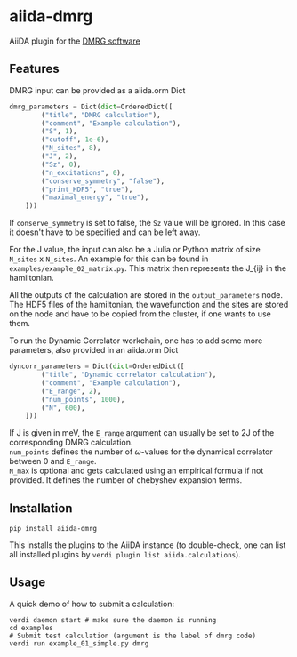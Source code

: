 # aiida-dmrg

AiiDA plugin for the [DMRG software](https://github.com/grafrap/DMRG_Bachelor-Arbeit)

## Features

DMRG input can be provided as a aiida.orm Dict
```python
dmrg_parameters = Dict(dict=OrderedDict([
        ("title", "DMRG calculation"),
        ("comment", "Example calculation"),
        ("S", 1),
        ("cutoff", 1e-6),
        ("N_sites", 8),
        ("J", 2),
        ("Sz", 0),
        ("n_excitations", 0),
        ("conserve_symmetry", "false"),
        ("print_HDF5", "true"),
        ("maximal_energy", "true"),
    ]))
```
If `conserve_symmetry` is set to false, the `Sz` value will be ignored. In this case it doesn't have to be specified and can be left away.

For the J value, the input can also be a Julia or Python matrix of size `N_sites` x `N_sites`. An example for this can be found in `examples/example_02_matrix.py`. This matrix then represents the J_{ij} in the hamiltonian.

All the outputs of the calculation are stored in the `output_parameters` node. The HDF5 files of the hamiltonian, the wavefunction and the sites are stored on the node and have to be copied from the cluster, if one wants to use them.

To run the Dynamic Correlator workchain, one has to add some more parameters, also provided in an aiida.orm Dict
```Python
dyncorr_parameters = Dict(dict=OrderedDict([
        ("title", "Dynamic correlator calculation"),
        ("comment", "Example calculation"),
        ("E_range", 2),
        ("num_points", 1000),
        ("N", 600),
    ]))
```

If J is given in meV, the `E_range` argument can usually be set to 2J of the corresponding DMRG calculation.\
`num_points` defines the number of $\omega$-values for the dynamical correlator between 0 and `E_range`.\
`N_max` is optional and gets calculated using an empirical formula if not provided. It defines the number of chebyshev expansion terms.

## Installation

```shell
pip install aiida-dmrg
```

This installs the plugins to the AiiDA instance (to double-check, one can list all installed plugins by `verdi plugin list aiida.calculations`).

## Usage
A quick demo of how to submit a calculation:
```shell
verdi daemon start # make sure the daemon is running
cd examples
# Submit test calculation (argument is the label of dmrg code)
verdi run example_01_simple.py dmrg
```
